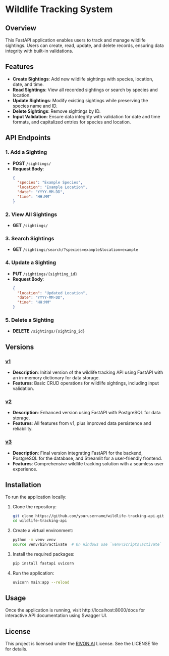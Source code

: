# Wildlife Tracking System

## Overview
This FastAPI application enables users to track and manage wildlife sightings. Users can create, read, update, and delete records, ensuring data integrity with built-in validations. 

## Features
- **Create Sightings**: Add new wildlife sightings with species, location, date, and time.
- **Read Sightings**: View all recorded sightings or search by species and location.
- **Update Sightings**: Modify existing sightings while preserving the species name and ID.
- **Delete Sightings**: Remove sightings by ID.
- **Input Validation**: Ensure data integrity with validation for date and time formats, and capitalized entries for species and location.

## API Endpoints
### 1. Add a Sighting
- **POST** `/sightings/`
- **Request Body**: 
    ```json
    {
      "species": "Example Species",
      "location": "Example Location",
      "date": "YYYY-MM-DD",
      "time": "HH:MM"
    }
    ```

### 2. View All Sightings
- **GET** `/sightings/`

### 3. Search Sightings
- **GET** `/sightings/search/?species=example&location=example`

### 4. Update a Sighting
- **PUT** `/sightings/{sighting_id}`
- **Request Body**:
    ```json
    {
      "location": "Updated Location",
      "date": "YYYY-MM-DD",
      "time": "HH:MM"
    }
    ```

### 5. Delete a Sighting
- **DELETE** `/sightings/{sighting_id}`

## Versions
### [v1](https://github.com/codwithabid/Wildlife-Tracking-System/tree/main/version-1)
- **Description**: Initial version of the wildlife tracking API using FastAPI with an in-memory dictionary for data storage.
- **Features**: Basic CRUD operations for wildlife sightings, including input validation.

### [v2](https://github.com/codwithabid/Wildlife-Tracking-System/tree/main/version-2)
- **Description**: Enhanced version using FastAPI with PostgreSQL for data storage.
- **Features**: All features from v1, plus improved data persistence and reliability.

### [v3](https://github.com/codwithabid/Wildlife-Tracking-System/tree/main/version-3)
- **Description**: Final version integrating FastAPI for the backend, PostgreSQL for the database, and Streamlit for a user-friendly frontend.
- **Features**: Comprehensive wildlife tracking solution with a seamless user experience.

## Installation
To run the application locally:

1. Clone the repository:
   ```bash
   git clone https://github.com/yourusername/wildlife-tracking-api.git
   cd wildlife-tracking-api

2. Create a virtual environment:
   ```bash
   python -m venv venv
   source venv/bin/activate  # On Windows use `venv\Scripts\activate`

4. Install the required packages:
   ```bash
   pip install fastapi uvicorn

6. Run the application:
   ```bash
   uvicorn main:app --reload

## Usage
  Once the application is running, visit http://localhost:8000/docs for interactive API documentation using Swagger UI.

## License
  This project is licensed under the [RIVON.AI](https://github.com/rivon-ai) License. See the LICENSE file for details.
